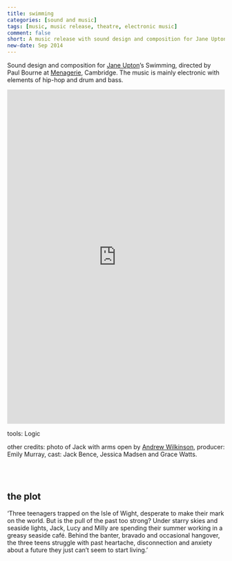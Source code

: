 ```yaml
---
title: swimming
categories: [sound and music]
tags: [music, music release, theatre, electronic music]
comment: false
short: A music release with sound design and composition for Jane Upton’s 'Swimming', a theatre play directed by Paul Bourne at Menagerie, Cambridge. The music is mainly electronic with elements of hip-hop and drum and bass.
new-date: Sep 2014
---
```

Sound design and composition for [Jane Upton](http://www.janeupton.com/my-plays-and-projects/swimming/)’s Swimming, directed by Paul Bourne at [Menagerie](http://www.menagerie.uk.com/productions/swimming/swimming-reviews/), Cambridge. The music is mainly electronic with elements of hip-hop and drum and bass.

<div style="max-width: 700px;"><div style="left: 0; width: 100%; height: 0; position: relative; padding-bottom: 100%; padding-top: 271px;"><iframe src="https://bandcamp.com/EmbeddedPlayer/album=3453354003/size=large/bgcol=ffffff/linkcol=0687f5/transparent=true//" style="border: 0; top: 0; left: 0; width: 100%; height: 100%; position: absolute;" allowfullscreen scrolling="no"></iframe></div></div>

tools: Logic
 
other credits: photo of Jack with arms open by [Andrew Wilkinson](https://www.andrewwilkinsonphotography.com/), producer: Emily Murray, cast: Jack Bence, Jessica Madsen and Grace Watts.

<br><br>

## the plot

‘Three teenagers trapped on the Isle of Wight, desperate to make their mark on the world. But is the pull of the past too strong? Under starry skies and seaside lights, Jack, Lucy and Milly are spending their summer working in a greasy seaside café. Behind the banter, bravado and occasional hangover, the three teens struggle with past heartache, disconnection and anxiety about a future they just can’t seem to start living.’
